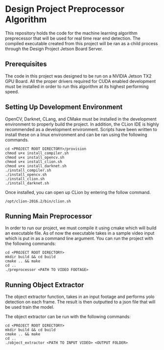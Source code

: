 # Design Project Preprocessor Algorithm

This repository holds the code for the machine learning algorithm preprecessor that will be used for real time
rear end detection. The compiled executable created from this project will be ran as a child process through
the Design Project Jetson Board Server.

## Prerequisites

The code in this project was designed to be run on a NVIDIA Jetson TX2 GPU Board. All the proper drivers required
for CUDA enabled development must be installed in order to run this algorithm at its highest performing speed.

## Setting Up Development Environment

OpenCV, Darknet, CLang, and CMake must be installed in the development environment to properly build the project.
In addition, the CLion IDE is highly recommended as a development environment. Scripts have been written
to install these on a linux environment and can be ran using the following commands.

```
cd <PROJECT ROOT DIRECTORY>/provision
chmod u+x install_compiler.sh
chmod u+x install_opencv.sh
chmod u+x install_clion.sh
chmod u+x install_darknet.sh
./install_compiler.sh
./install_opencv.sh
./install_clion.sh
./install_darknet.sh
```

Once installed, you can open up CLion by entering the follow command.

```
/opt/clion-2016.2/bin/clion.sh
```

## Running Main Preprocessor

In order to run our project, we must compile it using cmake which will build an executable file.
As of now the executable takes in a sample video input which is put in as a command line argument.
You can run the project with the following commands:

```
cd <PROJECT ROOT DIRECTORY>
mkdir build && cd build
cmake .. && make
cd ..
./preprocessor <PATH TO VIDEO FOOTAGE>
```

## Running Object Extractor

The object extractor function, takes in an input footage and performs yolo detection on each frame.
The result is then outputted to a json file that will be used train the model.

The object extractor can be run with the following commands:

```
cd <PROJECT ROOT DIRECTORY>
mkdir build && cd build
cmake .. && make
cd ..
./object_extractor <PATH TO INPUT VIDEO> <OUTPUT FOLDER>
```
